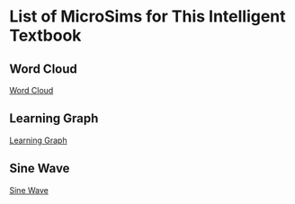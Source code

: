 # List of MicroSims for This Intelligent Textbook

## Word Cloud

[Word Cloud](./word-cloud/index.md)

## Learning Graph

[Learning Graph](./learning-graph/index.md)

## Sine Wave

[Sine Wave](./sine-wave/index.md)